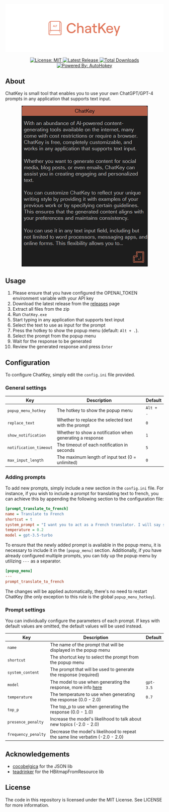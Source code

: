 <p align="center"><img src="assets/logo.png"  alt="ChatKey Logo"></p>

<p align="center">
  <a href="https://opensource.org/licenses/MIT">
    <img src="https://img.shields.io/badge/license-MIT-green.svg" alt="License: MIT">
  </a>
  <a href="https://github.com/overflowy/chat-key/releases/latest">
    <img src="https://img.shields.io/github/v/release/overflowy/chat-key?logo=github" alt="Latest Release">
  </a>
  <a href="https://github.com/overflowy/chat-key/releases/latest">
    <img src="https://img.shields.io/github/downloads/overflowy/chat-key/total.svg?logo=github" alt="Total Downloads">
  </a>
  <a href="https://www.autohotkey.com">
    <img src="https://img.shields.io/badge/powered_by-AutoHotkey-orange?logo=AutoHotkey" alt="Powered By: AutoHokey">
  </a>
</p>

## About

ChatKey is small tool that enables you to use your own ChatGPT/GPT-4 prompts in any application that supports text input.

<p align="center">
  <a href="https://github.com/overflowy/chat-key/releases/latest">
    <img src="assets/screenshot.png" alt="Screenshot">
  </a>
</p>

## Usage

1. Please ensure that you have configured the OPENAI_TOKEN environment variable with your API key
2. Download the latest release from the [releases](https://github.com/overflowy/chat-key/releases/latest) page
3. Extract all files from the zip
4. Run `ChatKey.exe`
5. Start typing in any application that supports text input
6. Select the text to use as input for the prompt
7. Press the hotkey to show the popup menu (default: `Alt + .`).
8. Select the prompt from the popup menu
9. Wait for the response to be generated
10. Review the generated response and press `Enter`

## Configuration

To configure ChatKey, simply edit the `config.ini` file provided.

### General settings

| Key                    | Description                                               | Default   |
| ---------------------- | --------------------------------------------------------- | --------- |
| `popup_menu_hotkey`    | The hotkey to show the popup menu                         | `Alt + .` |
| `replace_text`         | Whether to replace the selected text with the prompt      | `0`       |
| `show_notification`    | Whether to show a notification when generating a response | `1`       |
| `notification_timeout` | The timeout of each notification in seconds               | `5`       |
| `max_input_length`     | The maximum length of input text (0 = unlimited)          | `0`       |

### Adding prompts

To add new prompts, simply include a new section in the `config.ini` file. For instance, if you wish to include a prompt for translating text to french, you can achieve this by appending the following section to the configuration file:

```ini
[prompt_translate_to_french]
name = Translate to French
shortcut = t
system_prompt = "I want you to act as a French translator. I will say something in any language and you will translate it to French. The first thing I want you to translate is:"
temperature = 0.2
model = gpt-3.5-turbo
```

To ensure that the newly added prompt is available in the popup menu, it is necessary to include it in the `[popup_menu]` section. Additionally, if you have already configured multiple prompts, you can tidy up the popup menu by utilizing `---` as a separator.

```ini
[popup_menu]
---
prompt_translate_to_french
```

The changes will be applied automatically, there's no need to restart ChatKey (the only exception to this rule is the global `popup_menu_hotkey`).

### Prompt settings

You can individually configure the parameters of each prompt. If keys with default values are omitted, the default values will be used instead.

| Key                 | Description                                                                                              | Default   |
| ------------------- | -------------------------------------------------------------------------------------------------------- | --------- |
| `name`              | The name of the prompt that will be displayed in the popup menu                                          |           |
| `shortcut`          | The shortcut key to select the prompt from the popup menu                                                |           |
| `system_content`    | The prompt that will be used to generate the response (required)                                         |           |
| `model`             | The model to use when generating the response, more info [here](https://platform.openai.com/docs/models) | `gpt-3.5` |
| `temperature`       | The temperature to use when generating the response (0.0 - 2.0)                                          | `0.7`     |
| `top_p`             | The top_p to use when generating the response (0.0 - 1.0)                                                |           |
| `presence_penalty`  | Increase the model's likelihood to talk about new topics (-2.0 - 2.0)                                    |           |
| `frequency_penalty` | Decrease the model's likelihood to repeat the same line verbatim (-2.0 - 2.0)                            |           |

## Acknowledgements

- [cocobelgica](https://github.com/cocobelgica) for the JSON lib
- [teadrinker](https://www.autohotkey.com/boards/viewtopic.php?t=113529) for the HBitmapFromResource lib

## License

The code in this repository is licensed under the MIT License. See LICENSE for more information.
